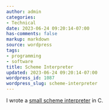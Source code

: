 ```yaml
---
author: admin
categories:
- Technical
date: 2023-06-24 09:20:14-07:00
has-comments: false
markup: markdown
source: wordpress
tags:
- programming
- software
title: Scheme Interpreter
updated: 2023-06-24 09:20:14-07:00
wordpress_id: 1087
wordpress_slug: scheme-interpreter
---
```

I wrote a [small scheme interpreter](https://github.com/za3k/sscheme) in C.
